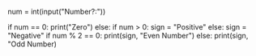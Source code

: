 num = int(input("Number?:"))

if num == 0:
    print("Zero")
else:
    if num > 0:
        sign = "Positive"
else:
        sign = "Negative"
if num % 2 == 0:
        print(sign, "Even Number")
else:
    print(sign, "Odd Number)
